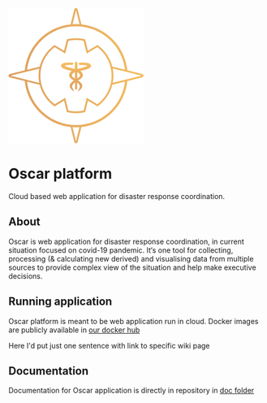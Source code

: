 ![Logo |20%](./logo/Oscar_logo.svg)

# Oscar platform

Cloud based web application for disaster response coordination.

## About

Oscar is web application for disaster response coordination, in current situation focused on covid-19 pandemic. 
It‘s one tool for collecting, processing (& calculating new derived) and visualising data from multiple sources to provide complex view of the situation and help make executive decisions.

## Running application

Oscar platform is meant to be web application run in cloud. Docker images are publicly available in [our docker hub](https://hub.docker.com/u/oscarplatform)

Here I'd put just one sentence with link to specific wiki page

## Documentation

Documentation for Oscar application is directly in repository in [doc folder](./doc/README.md)
